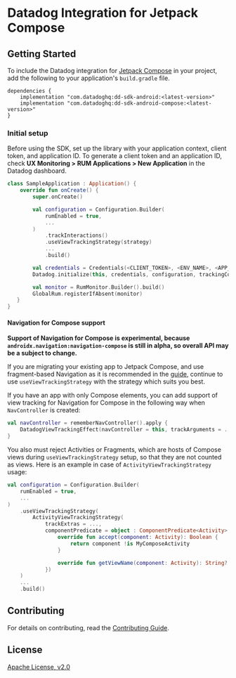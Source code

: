 # Datadog Integration for Jetpack Compose

## Getting Started

To include the Datadog integration for [Jetpack Compose][1] in your project, add the
following to your application's `build.gradle` file.

```
dependencies {
    implementation "com.datadoghq:dd-sdk-android:<latest-version>"
    implementation "com.datadoghq:dd-sdk-android-compose:<latest-version>"
}
```

### Initial setup

Before using the SDK, set up the library with your application
context, client token, and application ID.
To generate a client token and an application ID, check **UX Monitoring > RUM Applications > New Application**
in the Datadog dashboard.

```kotlin
class SampleApplication : Application() {
    override fun onCreate() {
        super.onCreate()

        val configuration = Configuration.Builder(
            rumEnabled = true,
            ...
        )
            .trackInteractions()
            .useViewTrackingStrategy(strategy)
            ...
            .build()

        val credentials = Credentials(<CLIENT_TOKEN>, <ENV_NAME>, <APP_VARIANT_NAME>, <APPLICATION_ID>)
        Datadog.initialize(this, credentials, configuration, trackingConsent)

        val monitor = RumMonitor.Builder().build()
        GlobalRum.registerIfAbsent(monitor)
   }
}
```

#### Navigation for Compose support

**Support of Navigation for Compose is experimental, because `androidx.navigation:navigation-compose` is still in alpha, so overall API may be a subject to change.**

If you are migrating your existing app to Jetpack Compose, and use fragment-based Navigation as it is recommended in the [guide][2], continue to use `useViewTrackingStrategy` with the strategy which suits you best.

If you have an app with only Compose elements, you can add support of view tracking for Navigation for Compose in the following way when `NavController` is created:

```kotlin
val navController = rememberNavController().apply {
    DatadogViewTrackingEffect(navController = this, trackArguments = ..., destinationPredicate = ...)
}
```

You also must reject Activities or Fragments, which are hosts of Compose views during `useViewTrackingStrategy` setup, so that they are not counted as views.
Here is an example in case of `ActivityViewTrackingStrategy` usage:

```kotlin
val configuration = Configuration.Builder(
    rumEnabled = true,
    ...
)
    .useViewTrackingStrategy(
        ActivityViewTrackingStrategy(
            trackExtras = ...,
            componentPredicate = object : ComponentPredicate<Activity> {
                override fun accept(component: Activity): Boolean {
                    return component !is MyComposeActivity
                }

                override fun getViewName(component: Activity): String? = null
            })
    )
    ...
    .build()
```

## Contributing

For details on contributing, read the
[Contributing Guide](../CONTRIBUTING.md).

## License

[Apache License, v2.0](../LICENSE)

[1]: https://developer.android.com/jetpack/compose
[2]: https://developer.android.com/jetpack/compose/navigation#interoperability
